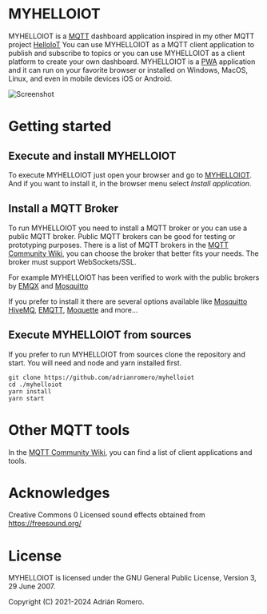 # MYHELLOIOT

MYHELLOIOT is a [MQTT](https://en.wikipedia.org/wiki/MQTT) dashboard application inspired in my other MQTT project [HelloIoT](https://github.com/mhaberler/helloiot)
You can use MYHELLOIOT as a MQTT client application to publish and subscribe to topics or you can use MYHELLOIOT as a client platform to create your own dashboard. MYHELLOIOT is a [PWA](https://en.wikipedia.org/wiki/Progressive_web_application) application and it can run on your favorite browser or installed on Windows, MacOS, Linux, and even in mobile devices iOS or Android.

![Screenshot](./src/assets/myhelloiot.png)

# Getting started

## Execute and install MYHELLOIOT

To execute MYHELLOIOT just open your browser and go to [MYHELLOIOT](https://adrianromero.github.io/myhelloiot/). And if you want to install it, in the browser menu select _Install application_.

## Install a MQTT Broker

To run MYHELLOIOT you need to install a MQTT broker or you can use a public MQTT broker. Public MQTT brokers can be good for testing or prototyping purposes. There is a list of MQTT brokers in the [MQTT Community Wiki](https://github.com/mqtt/mqtt.github.io/wiki/servers), you can choose the broker that better fits your needs. The broker must support WebSockets/SSL.

For example MYHELLOIOT has been verified to work with the public brokers by [EMQX](https://www.emqx.io/mqtt/public-mqtt5-broker) and [Mosquitto](https://test.mosquitto.org/)

If you prefer to install it there are several options available like [Mosquitto](http://mosquitto.org/) [HiveMQ](http://www.hivemq.com/), [EMQTT](http://emqtt.io/),
[Moquette](https://github.com/andsel/moquette) and more...

## Execute MYHELLOIOT from sources

If you prefer to run MYHELLOIOT from sources clone the repository and start. You will need and node and yarn installed first.

```
git clone https://github.com/adrianromero/myhelloiot
cd ./myhelloiot
yarn install
yarn start
```

# Other MQTT tools

In the [MQTT Community Wiki](https://github.com/mqtt/mqtt.github.io/wiki/tools), you can find a list of client applications and tools.

# Acknowledges

Creative Commons 0 Licensed sound effects obtained from https://freesound.org/

# License

MYHELLOIOT is licensed under the GNU General Public License, Version 3, 29 June 2007.

Copyright (C) 2021-2024 Adrián Romero.
